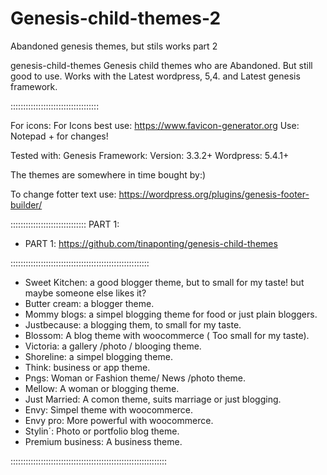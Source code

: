 # Genesis-child-themes-2
Abandoned genesis themes, but stils works part 2

genesis-child-themes
Genesis child themes who are Abandoned. But still good to use. Works with the Latest wordpress, 5,4. and Latest genesis framework.



:::::::::::::::::::::::::::::::::::


For icons: For Icons best use: https://www.favicon-generator.org Use: Notepad + for changes!

Tested with: Genesis Framework: Version: 3.3.2+ Wordpress: 5.4.1+

The themes are somewhere in time bought by:)

To change fotter text use: https://wordpress.org/plugins/genesis-footer-builder/

::::::::::::::::::::::::::::::
PART 1:
 * PART 1: https://github.com/tinaponting/genesis-child-themes
 
:::::::::::::::::::::::::::::::::::::::::::::::::::::::

* Sweet Kitchen: a good blogger theme, but to small for my taste! but maybe someone else likes it?
* Butter cream: a blogger theme.
* Mommy blogs: a simpel blogging theme for food or just plain bloggers.
* Justbecause: a blogging them, to small for my taste.
* Blossom: A blog theme with woocommerce ( Too small for my taste).
* Victoria: a gallery /photo / blooging theme.
* Shoreline: a simpel blogging theme.
* Think: business or app theme.
* Pngs: Woman or  Fashion theme/ News /photo theme.
* Mellow: A  woman or blogging theme.
* Just Married: A comon theme, suits marriage or just blogging.
* Envy: Simpel theme with woocommerce.
* Envy pro: More powerful with woocommerce.
* Stylin´: Photo or portfolio blog theme.
* Premium business: A business theme.

::::::::::::::::::::::::::::::::::::::::::::::::::::::::::::::
